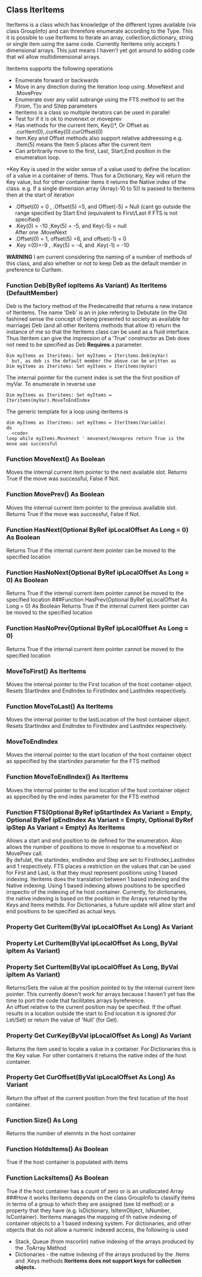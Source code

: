 ## Class IterItems
IterItems is a class which has knowledge of the different types available (via class GroupInfo) and can threrefore enumerate according to the Type. This it is possible to use IterItems to Iterate an array, collection,dictionary, string or single item using the same code.
Currently Iteritems only accepts 1 dimensional arrays.  This just means I haven't yet got around to adding code that wil allow multidimensional arrays.

Iteritems supports the following operations
- Enumerate forward or backwards
- Move in any direction during the iteration loop using .MoveNext and .MovePrev
- Enumerate over any valid subrange using the FTS method to set the F)rom, T)o and S)tep parameters
- Iteritems is a class so multiple iterators can be used in parallel
- Test for if it is ok to movenext or moveprev
- Has methods for the current Item, Key()*, Or Offset as .curItem(0),.curKey(0).curOffset(0)
- Item.Key and Offset methods also support relative addreessing e.g. .Item(5) means the Item 5 places after the current item
- Can arbritrarily move to the first, Last, Start,End position in the enumeration loop.

*Key Key is used in the wider sense of a value used to define the location of a value in a container of items.  Thus for a Dictionary, Key will return the Key value, but for other container items it returns the Native index of the class.  e.g. If a single dimension array (Array(-10 to 5)) is passed to Iteritems then at the start of iteration
- .Offset(0) = 0 , .Offset(5) =5, and Offset(-5) = Null (cant go outside the range specified by Start End (equivalent to First/Last if FTS is not specified)
- .Key(0) = -10 ,Key(5) = -5, and Key(-5) = null  
After one .MoveNext
- .Offset(0) = 1, offset(5) =6, and offset(-1) = 0
- .Key =(0)=-9 , .Key(5) = -4,  and .Key(-1) = -10

**WARNING** I am current considering the naming of a number of methods of this class, and also whether or not to keep Deb as the default member in preference to CurItem.

### Function Deb(ByRef iopItems As Variant) As IterItems  (DefaultMember)
Deb is the factory method of the PredecalredId that returns a new instance of Iteritems.  The name 'Deb' is an in joke refering to Debutate (in the Old fashined sense the concept of being presented to society as available for marriage)
Deb (and all other Iteritems methods that allow it) return the instance of me so that the Iteritems class can be used as a fluid interface.  Thus Iteritem can give the impression of a 'True' constructor as Deb does not need to be specified as Deb **Requires** a parameter.
```VBA
Dim myItems as Iteritems: Set myItems = Iteritems.Deb(myVar)
' but, as deb is the default member the above can be written as
Dim myItems as Iteritems: Set myItems = Iteritems(myVar)
```
The internal pointer for the current index is set the the first position of myVar.  To enumerate in reverse use
```VBA
Dim myItems as Iteritems: Set myItems = Iteritems(myVar).MoveToEndIndex
```
The generic template for a loop using iteritems is
```VBA
dim myItems as Iteritems: set myItems = IterItems(Variable)
do
  <code>
loop while myItems.Movenext ' movenext/moveprev return True is the move was successful
```
### Function MoveNext() As Boolean
Moves the internal current item pointer to the next available slot.  Returns True if the move was successful, False if Not.
### Function MovePrev() As Boolean
Moves the internal current item pointer to the previous available slot.  Returns True if the move was successful, False if Not.
### Function HasNext(Optional ByRef ipLocalOffset As Long = 0) As Boolean
Returns True if the internal  current item pointer can be moved to the specified location
### Function HasNoNext(Optional ByRef ipLocalOffset As Long = 0) As Boolean
Returns True if the internal current item pointer cannot be moved to the specified location
###Function HasPrev(Optional ByRef ipLocalOffset As Long = 0) As Boolean
Returns True if the internal  current item pointer can be moved to the specified location
### Function HasNoPrev(Optional ByRef ipLocalOffset As Long = 0)
Returns True if the internal current item pointer cannot be moved to the specified location
### MoveToFirst() As IterItems
Moves the internal pointer to the First location of the host container object.  Resets StartIndex and EndIndex to FirstIndex and LastIndex respectively.
### Function MoveToLast() As IterItems
Moves the internal pointer to the lastLocation of the host container object.  Resets StartIndex and EndIndex to FirstIndex and LastIndex respectively.
### MoveToEndIndex
Moves the internal pointer to the start location of the host container object as sppecified by the startindex parameter for the FTS method
### Function MoveToEndIndex() As IterItems
Moves the internal pointer to the end location of the host container object as sppecified by the end index parameter for the FTS method
### Function FTS(Optional ByRef ipStartIndex As Variant = Empty, Optional ByRef ipEndIndex As Variant = Empty, Optional ByRef ipStep As Variant = Empty) As IterItems
Allows a start and end position to de defined for the enumeration.  Also allows the number of positions to move in response to a moveNext or MovePrev call.  
By defulat, the startindex, endIndex and Step are set to FirstIndex,LastIndex and 1 respectively.
FTS places a restriction on the values that can be used for First and Last, is that they must represent positions using 1 based indexing.  Iteritems does the translation between 1 based indexing and the Native indexing.  Using 1 based indexing allows positions to be specified irrspectiv of the indexing of he host container.  Currently, for dictionaries, the native indexing is based on the position in the Arrays returned by the Keys and Items methds.  For Dictionaries, a future update will allow start and end positions to be specified as actual keys.
### Property Get CurItem(ByVal ipLocalOffset As Long) As Variant
### Property Let CurItem(ByVal ipLocalOffset As Long, ByVal ipItem As Variant)
### Property Set CurItem(ByVal ipLocalOffset As Long, ByVal ipItem As Variant)
Returns/Sets the value at the position pointed to by the internal current item pointer. 
This currently doesn't work for arrays because I haven't yet has the time to port the code that facilitates arrays byreference.  
An offset relative to the current position may be specified. If the offset results in a location outside the start to End location it is ignored (for Let/Set) or return the value of 'Null' (for Get).
### Property Get CurKey(ByVal ipLocalOffset As Long) As Variant
Returns the item used to locate a value in a container.  For Dictionaries this is the Key value.  For other containers it returns the native index of the host container.
### Property Get CurOffset(ByVal ipLocalOffset As Long) As Variant
Return the offset of the current position from the first location of the host container.
### Function Size() As Long
Returns the number of elemnts in the host container
### Function HoldsItems() As Boolean
True if the host container is populated with items
### Function LacksItems() As Boolean
True if the host container has a count of zero or is an unallocated Array
###How it works
Iteritems depends on the class GroupInfo to classify Items in terms of a group to which they are assigned (see Id method) or a property that they have (e.g. IsDictionary, IsItemObject, IsNumber, IsContainer).
Iteritems manages the mapping of th native indexing of container objects to a 1 based indexing system. 
For dictionaries, and other objects that do not allow a numeric indexed access, the following is used
- Stack, Queue (from mscorlin) native indexing of the arrays produced by the .ToArray Method
- Dictionaries - the native indexing of the arrays produced by the .Items and .Keys methods
**Iteritems does not support keys for collection objects.**
